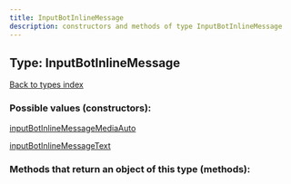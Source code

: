 ```yaml
---
title: InputBotInlineMessage
description: constructors and methods of type InputBotInlineMessage
---
```

## Type: InputBotInlineMessage  
[Back to types index](index.md)



### Possible values (constructors):

[inputBotInlineMessageMediaAuto](../constructors/inputBotInlineMessageMediaAuto.md)  

[inputBotInlineMessageText](../constructors/inputBotInlineMessageText.md)  



### Methods that return an object of this type (methods):



